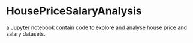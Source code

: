 # HousePriceSalaryAnalysis
a Jupyter notebook contain code to explore and analyse house price and salary datasets. 
